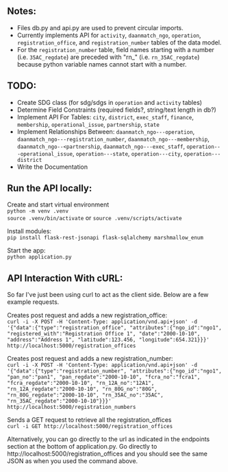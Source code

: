 ## Notes: 
* Files db.py and api.py are used to prevent circular imports.
* Currently implements API for `activity`, `daanmatch_ngo`, `operation`, `registration_office`, and `registration_number` tables of the data model. 
* For the `registration_number` table, field names starting with a number (i.e. `35AC_regdate`) are preceded with "rn_" (i.e. `rn_35AC_regdate`) because python variable names cannot start with a number.

## TODO:
* Create SDG class (for sdg/sdgs in `operation` and `activity` tables)
* Determine Field Constraints (required fields?, string/text length in db?)
* Implement API For Tables: `city`, `district`, `exec_staff`, `finance`, `membership`, `operational_issue`, `partnership`, `state`
* Implement Relationships Between: `daanmatch_ngo---operation`, `daanmatch_ngo---registration_number`, `daanmatch_ngo---membership`, `daanmatch_ngo--<partnership`, `daanmatch_ngo---exec_staff`, `operation---operational_issue`, `operation---state`, `operation---city`, `operation---district`
* Write the Documentation

## Run the API locally:
Create and start virtual environment<br/>
`python -m venv .venv`<br/>
`source .venv/bin/activate` or `source .venv/scripts/activate`

Install modules:<br/>
`pip install flask-rest-jsonapi flask-sqlalchemy marshmallow_enum`

Start the app:<br/>
`python application.py`

## API Interaction With cURL:
So far I've just been using curl to act as the client side. 
Below are a few example requests.

Creates post request and adds a new registration_office:<br/>
`curl -i -X POST -H 'Content-Type: application/vnd.api+json' -d '{"data":{"type":"registration_office", "attributes":{"ngo_id":"ngo1", "registered_with":"Registration Office 1", "date":"2000-10-10", "address":"Address 1", "latitude":123.456, "longitude":654.321}}}' http://localhost:5000/registration_offices`

Creates post request and adds a new registration_number:<br/>
`curl -i -X POST -H 'Content-Type: application/vnd.api+json' -d '{"data":{"type":"registration_number", "attributes":{"ngo_id":"ngo1", "pan_no":"pan1", "pan_regdate":"2000-10-10", "fcra_no":"fcra1", "fcra_regdate":"2000-10-10", "rn_12A_no":"12A1", "rn_12A_regdate":"2000-10-10", "rn_80G_no":"80G", "rn_80G_regdate":"2000-10-10", "rn_35AC_no":"35AC", "rn_35AC_regdate":"2000-10-10"}}}' http://localhost:5000/registration_numbers`

Sends a GET request to retrieve all the registration_offices<br/>
`curl -i GET http://localhost:5000/registration_offices`

Alternatively, you can go directly to the url as indicated in the endpoints section at the bottom of application.py.
Go directly to http://localhost:5000/registration_offices and you should see the same JSON as when you used the command above.




